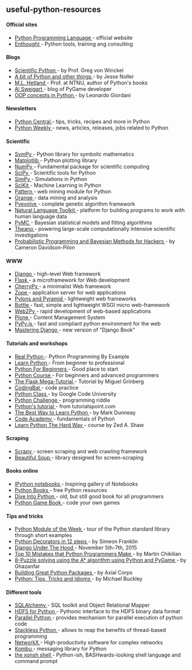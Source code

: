 ## useful-python-resources
#### Official sites
+ <a href="http://www.python.org/" target="_blank">Python Programming Language </a> - official website
+ <a href="http://www.enthought.com/" target="_blank">Enthought </a> - Python tools, training ang consulting

#### Blogs

+ <a href="http://www.scientificpython.net/" target="_blank">Scientific Python </a> - by Prof. Greg von Winckel
+ <a href="http://jessenoller.com/good-to-great-python-reads/" target="_blank">A bit of Python and other things </a> - by Jesse Noller
+ <a href="http://hetland.org/" target="_blank">M.L. Hetland </a> - Prof. at NTNU, author of Python&#39;s books
+ <a href="http://coffeeghost.net/" target="_blank">Al Sweigart </a> - blog of PyGame developer
+ <a href="http://lgiordani.github.io/blog/2014/03/05/oop-concepts-in-python-2-dot-x-part-1/" target="_blank">OOP concepts in Python </a> - by Leonardo Giordani


#### Newsletters
+ <a href="http://www.pythoncentral.io/" target="_blank">Python Central </a> - tips, tricks, recipes and more in Python
+ <a href="http://www.pythonweekly.com/" target="_blank">Python Weekly </a> - news, articles, releases, jobs related to Python

#### Scientific
+ <a href="http://sympy.org/en/index.html" target="_blank">SymPy </a> - Python library for symbolic mathematics
+ <a href="http://matplotlib.sourceforge.net/" target="_blank">Matplotlib </a> - Python plotting library
+ <a href="http://numpy.scipy.org/" target="_blank">NumPy </a> - Fundamental package for scientific computing
+ <a href="http://www.scipy.org/" target="_blank">SciPy </a> - Scientific tools for Python
+ <a href="http://simpy.sourceforge.net/" target="_blank">SimPy </a> - Simulations in Python
+ <a href="http://scikit-learn.org/stable/" target="_blank">SciKit </a> - Machine Learning in Python
+ <a href="http://www.clips.ua.ac.be/pages/pattern" target="_blank">Pattern </a> - web mining module for Python
+ <a href="http://orange.biolab.si/" target="_blank">Orange </a> - data mining and analysis
+ <a href="http://pyevolve.sourceforge.net/" target="_blank">Pyevolve </a> - complete genetic algorithm framework
+ <a href="http://nltk.org/" target="_blank">Natural Language Toolkit </a> - platform for building programs to work with human language data
+ <a href="http://pymc-devs.github.io/pymc/index.html" target="_blank">PyMC </a> - Bayesian statistical models and fitting algorithms
+ <a href="http://deeplearning.net/software/theano/" target="_blank">Theano </a> - powering large-scale computationally intensive scientific investigations
+ <a href="https://github.com/CamDavidsonPilon/Probabilistic-Programming-and-Bayesian-Methods-for-Hackers" target="_blank">Probabilistic Programming and Bayesian Methods for Hackers </a> - by Cameron Davidson-Pilon


#### WWW
+ <a href="https://www.djangoproject.com/" target="_blank">Django </a> - high-level Web framework
+ <a href="http://flask.pocoo.org/" target="_blank">Flask </a> - a microframework for Web development
+ <a href="http://www.cherrypy.org/" target="_blank">CherryPy </a> - a minimalist Web framework
+ <a href="http://zope.org/" target="_blank">Zope </a> - application server for web applications
+ <a href="http://www.pylonsproject.org/" target="_blank">Pylons and Pyramid </a> - lightweight web frameworks
+ <a href="http://bottlepy.org/docs/dev/index.html" target="_blank">Bottle </a> - fast, simple and lightweight WSGI micro web-framework
+ <a href="http://www.web2py.com/" target="_blank">Web2Py </a> - rapid development of web-based applications
+ <a href="http://plone.org/" target="_blank">Plone </a> - Content Management System
+ <a href="http://pypyjs.org/" target="_blank">PyPy.js </a> - fast and compliant python environment for the web
+ <a href="http://masteringdjango.com/" target="_blank">Mastering Django </a> - new version of &quot;Django Book&quot;

#### Tutorials and workshops
+ <a href="https://realpython.com/" target="_blank">Real Python </a> - Python Programming By Example
+ <a href="http://www.learnpython.org/" target="_blank">Learn Python </a> - From beginner to professional
+ <a href="http://www.pythonforbeginners.com/" target="_blank">Python For Beginners </a> - Good place to start
+ <a href="http://www.python-course.eu/course.php" target="_blank">Python Course </a> - For beginners and advanced programmers
+ <a href="http://blog.miguelgrinberg.com/post/the-flask-mega-tutorial-part-i-hello-world" target="_blank">The Flask Mega-Tutorial </a> - Tutorial by Miguel Grinberg
+ <a href="http://codingbat.com/python" target="_blank">CodingBat </a> - code practice
+ <a href="http://code.google.com/intl/pl/edu/languages/google-python-class/index.html" target="_blank">Python Class </a> - by Google Code University
+ <a href="http://www.pythonchallenge.com/" target="_blank">Python Challenge </a> - programming riddle
+ <a href="http://www.tutorialspoint.com/python/" target="_blank">Python&#39;s tutorial </a> - from tutorialspoint.com
+ <a href="http://net.tutsplus.com/tutorials/the-best-way-to-learn-python/" target="_blank">The Best Way to Learn Python </a> -  by Mark Dunneay
+ <a href="http://www.codecademy.com/tracks/python" target="_blank">Code Academy </a> - fundamentals of Python
+ <a href="http://learnpythonthehardway.org/" target="_blank">Learn Python The Hard Way </a> - course by Zed A. Shaw


#### Scraping
+ <a href="http://scrapy.org/" target="_blank">Scrapy </a> - screen scraping and web crawling framework
+ <a href="http://www.crummy.com/software/BeautifulSoup/" target="_blank">Beautiful Soup </a> - library designed for screen-scraping

#### Books online
+ <a href="https://github.com/ipython/ipython/wiki/A-gallery-of-interesting-IPython-Notebooks" target="_blank">IPython notebooks </a> - Inspiring gallery of Notebooks
+ <a href="http://pythonbooks.revolunet.com/" target="_blank">Python Books </a> - free Python resources
+ <a href="http://www.diveintopython.net/" target="_blank">Dive Into Python </a> - old, but still good book for all programmers
+ <a href="http://thepythongamebook.com/" target="_blank">Python Game Book </a> - code your own games

#### Tips and tricks
+ <a href="https://pymotw.com/2/" target="_blank">Python Module of the Week </a> - tour of the Python standard library through short examples
+ <a href="http://simeonfranklin.com/blog/2012/jul/1/python-decorators-in-12-steps/" target="_blank">Python Decorators in 12 steps </a> - by Simeon Franklin
+ <a href="https://opbeat.com/events/duth/" target="_blank">Django Under The Hood </a> - November 5th-7th, 2015
+ <a href="http://www.toptal.com/python/top-10-mistakes-that-python-programmers-make" target="_blank">Top 10 Mistakes that Python Programmers Make  </a> - by Martin Chikilian
+ <a href="http://www.codeproject.com/Articles/365553/8-Puzzle-solving-using-the-A-algorithm-using-Pytho" target="_blank">8-Puzzle solving using the A* algorithm using Python and PyGame </a> - by Ghazanfar
+ <a href="http://axialcorps.com/2013/08/29/5-simple-rules-for-building-great-python-packages/#!" target="_blank">Building Great Python Packages </a> - by Axial Corps
+ <a href="https://codefisher.org/catch/blog/2015/01/27/python-tips-tricks-and-idioms/" target="_blank">Python: Tips, Tricks and Idioms </a> - by Michael Buckley

#### Different tools
+ <a href="http://www.sqlalchemy.org/" target="_blank">SQLAlchemy </a> - SQL toolkit and Object Relational Mapper
+ <a href="http://www.h5py.org/" target="_blank">HDF5 for Python </a> - Pythonic interface to the HDF5 binary data format
+ <a href="http://www.parallelpython.com/" target="_blank">Parallel Python </a> - provides mechanism for parallel execution of python code
+ <a href="http://www.stackless.com/" target="_blank">Stackless Python </a> - allows to reap the benefits of thread-based programming
+ <a href="https://networkx.github.io/" target="_blank">NetworkX </a> - High-productivity software for complex networks
+ <a href="http://docs.celeryproject.org/projects/kombu/en/latest/index.html" target="_blank">Kombu </a> - messaging library for Python
+ <a href="http://xonsh.org/index.html" target="_blank">the xonsh shell </a> - Python-ish, BASHwards-looking shell language and command prompt
 
